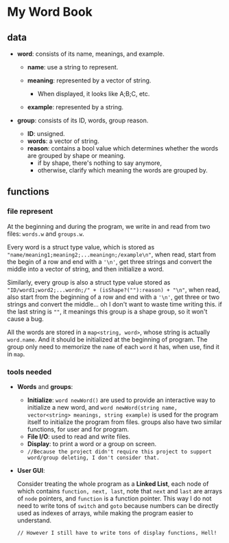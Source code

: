 # My Word Book

## data

- **word**: consists of its name, meanings, and example.

    - **name**: use a string to represent.
    - **meaning**: represented by a vector of string.
        - When displayed, it looks like A;B;C, etc.

    - **example**: represented by a string.

- **group**: consists of its ID, words, group reason.
    - **ID**: unsigned.
    - **words**: a vector of string.
    - **reason**: contains a bool value which determines whether the words are grouped by shape or meaning.
        - if by shape, there's nothing to say anymore, 
        - otherwise, clarify which meaning the words are grouped by.



## functions

### file represent

At the beginning and during the program, we write in and read from two files: `words.w` and `groups.w`.

Every word is a struct type value, which is stored as `"name/meaning1;meaning2;...meaningn;/example\n"`, when read, start from the begin of a row and end with a `'\n'`, get three strings and convert the middle into a vector of string, and then initialize a word.

Similarly, every group is also a struct type value stored as `"ID/word1;word2;...wordn;/" + (isShape?(""):reason) + "\n"`, when read, also start from the beginning of a row and end with a `'\n'`, get three or two strings and convert the middle... oh I don't want to waste time writing this. if the last string is `""`, it meanings this group is a shape group, so it won't cause a bug.

All the words are stored in a `map<string, word>`, whose string is actually `word.name`. And it should be initialized at the beginning of program. The group only need to memorize the `name` of each `word` it has, when use, find it in `map`.

### tools needed

- **Words** and **groups**:
    - **Initialize**: `word newWord()` are used to provide an interactive way to initialize a new word, and `word newWord(string name, vector<string> meanings, string example)` is used for the program itself to initialize the program from files. groups also have two similar functions, for user and for program.
    - **File I/O**: used to read and write files.
    - **Display**: to print a word or a group on screen.
    - `//Because the project didn't require this project to support word/group deleting, I don't consider that.`

- **User GUI**:

    Consider treating the whole program as a **Linked List**, each node of which contains `function, next, last`, note that `next` and `last` are arrays of `node` pointers, and `function` is a function pointer. This way I do not need to write tons of `switch` and `goto` because numbers can be directly used as indexes of arrays, while making the program easier to understand. 

    `// However I still have to write tons of display functions, Hell!`

    